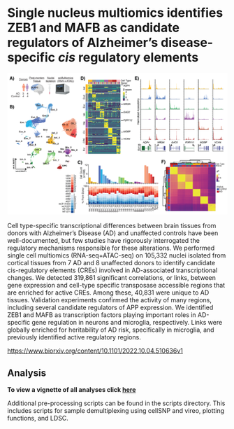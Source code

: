 # Single nucleus multiomics identifies ZEB1 and MAFB as candidate regulators of Alzheimer’s disease-specific *cis* regulatory elements

![Figrue1](https://github.com/aanderson54/scMultiomics_AD/blob/main/images/Figure1-2.png)


Cell type-specific transcriptional differences between brain tissues from donors with Alzheimer’s
Disease (AD) and unaffected controls have been well-documented, but few studies have rigorously
interrogated the regulatory mechanisms responsible for these alterations. We performed single cell
multiomics (RNA-seq+ATAC-seq) on 105,332 nuclei isolated from cortical tissues from 7 AD and 8
unaffected donors to identify candidate cis-regulatory elements (CREs) involved in AD-associated
transcriptional changes. We detected 319,861 significant correlations, or links, between gene
expression and cell-type specific transposase accessible regions that are enriched for active CREs.
Among these, 40,831 were unique to AD tissues. Validation experiments confirmed the activity of
many regions, including several candidate regulators of APP expression. We identified ZEB1 and
MAFB as transcription factors playing important roles in AD-specific gene regulation in neurons and
microglia, respectively. Links were globally enriched for heritability of AD risk, specifically in
microglia, and previously identified active regulatory regions.


https://www.biorxiv.org/content/10.1101/2022.10.04.510636v1


## Analysis

**To view a vignette of all analyses click [here](https://aanderson54.github.io/scMultiomics_AD/)**

Additional pre-processing scripts can be found in the scripts directory. This includes scripts for sample demultiplexing using cellSNP and vireo, plotting functions, and LDSC.

